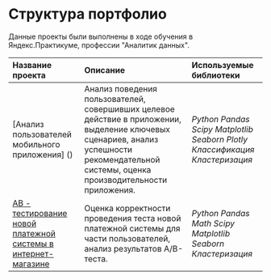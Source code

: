 # Структура портфолио

Данные проекты были выполнены в ходе обучения в Яндекс.Практикуме, профессии "Аналитик данных".

| Название проекта | Описание | Используемые библиотеки | 
| :---------------------- | :---------------------- | :---------------------- |
| [Анализ пользователей мобильного приложения] ()| Анализ поведения пользователей, совершивших целевое действие в приложении, выделение ключевых сценариев, анализ успешности рекомендательной системы, оценка производительности приложения.| *Python* *Pandas* *Scipy* *Matplotlib* *Seaborn* *Plotly* *Классификация* <br> *Кластеризация*|
| [AB - тестирование новой платежной системы в интернет-магазине](big_cities_music)| Оценка корректности проведения теста новой платежной системы для части пользователей, анализ результатов А/B-теста.| *Python* *Pandas* *Math* *Scipy* *Matplotlib* *Seaborn* *Кластеризация*|
